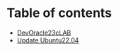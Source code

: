# Table of contents

* [DevOracle23cLAB](README.md)
* [Update Ubuntu22.04](http://127.0.0.1:5000/o/NXTY3szG3ODR6GxIlX8W/s/w3J54zbWTKCAwyp66LbN/)
